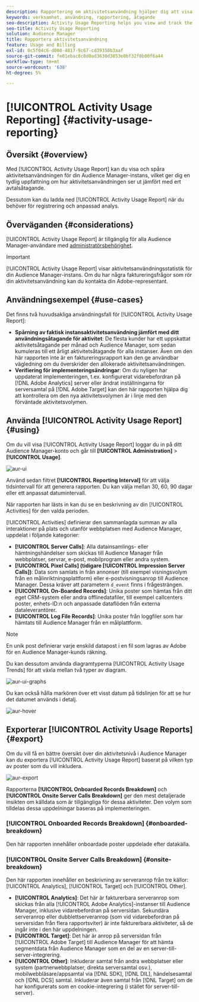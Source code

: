 ```yaml
---
description: Rapportering om aktivitetsanvändning hjälper dig att visa och spåra aktivitetsanvändningen för din Audience Manager-instans, så att du kan jämföra den faktiska användningen med ditt avtalsenliga åtagande.
keywords: verksamhet, användning, rapportering, åtagande
seo-description: Activity Usage Reporting helps you view and track the activity usage for your Audience Manager instance, so you can compare your actual usage to your contractual commitment.
seo-title: Activity Usage Reporting
solution: Audience Manager
title: Rapportera aktivitetsanvändning
feature: Usage and Billing
exl-id: 0c5f04c6-d008-4817-9c67-cd39350b3aaf
source-git-commit: fe01ebac8c0d0ad3630d3853e0bf32f0b00f6a44
workflow-type: tm+mt
source-wordcount: '638'
ht-degree: 5%

---
```


# [!UICONTROL Activity Usage Reporting] {#activity-usage-reporting}

## Översikt {#overview}

Med [!UICONTROL Activity Usage Report] kan du visa och spåra aktivitetsanvändningen för din Audience Manager-instans, vilket ger dig en tydlig uppfattning om hur aktivitetsanvändningen ser ut jämfört med ert avtalsåtagande.

Dessutom kan du ladda ned [!UICONTROL Activity Usage Report] när du behöver för registrering och anpassad analys.

## Överväganden {#considerations}

[!UICONTROL Activity Usage Report] är tillgänglig för alla Audience Manager-användare med [administratörsbehörighet](edit-account-settings.md).

>[!IMPORTANT]
>
>[!UICONTROL Activity Usage Report] visar aktivitetsanvändningsstatistik för din Audience Manager-instans. Om du har några faktureringsfrågor som rör din aktivitetsanvändning kan du kontakta din Adobe-representant.

## Användningsexempel {#use-cases}

Det finns två huvudsakliga användningsfall för [!UICONTROL Activity Usage Report]:

* **Spårning av faktisk instansaktivitetsanvändning jämfört med ditt användningsåtagande för aktivitet**: De flesta kunder har ett uppskattat aktivitetsåtagande per månad och Audience Manager, som sedan kumuleras till ett årligt aktivitetsåtagande för alla instanser. Även om den här rapporten inte är en faktureringsrapport kan den ge användbar vägledning om du överskrider den allokerade aktivitetsanvändningen.
* **Verifiering för implementeringsändringar**: Om du nyligen har uppdaterat implementeringen, t.ex. konfigurerat vidarebefordran på [!DNL Adobe Analytics] server eller ändrat inställningarna för serversamtal på [!DNL Adobe Target] kan den här rapporten hjälpa dig att kontrollera om den nya aktivitetsvolymen är i linje med den förväntade aktivitetsvolymen.

## Använda [!UICONTROL Activity Usage Report] {#using}

Om du vill visa [!UICONTROL Activity Usage Report] loggar du in på ditt Audience Manager-konto och går till **[!UICONTROL Administration]** > **[!UICONTROL Usage]**.

![aur-ui](assets/aur-ui.png)

Använd sedan filtret **[!UICONTROL Reporting Interval]** för att välja tidsintervall för att generera rapporten. Du kan välja mellan 30, 60, 90 dagar eller ett anpassat datumintervall.

När rapporten har lästs in kan du se en beskrivning av din [!UICONTROL Activities] för den valda perioden.

[!UICONTROL Activities] definierar den sammanlagda summan av alla interaktioner på plats och utanför webbplatsen med Audience Manager, uppdelat i följande kategorier:

* **[!UICONTROL Server Calls]**: Alla datainsamlings- eller hämtningshändelser som skickas till Audience Manager från webbplatser, servrar, e-post, mobilprogram eller andra system.
* **[!UICONTROL Pixel Calls] (tidigare [!UICONTROL Impression Server Calls])**: Data som samlats in från annonser (till exempel visningsvolym från en målinriktningsplattform) eller e-postvisningsanrop till Audience Manager. Dessa kräver att parametern `d_event` finns i frågesträngen.
* **[!UICONTROL On-Boarded Records]**: Unika poster som hämtas från ditt eget CRM-system eller andra offlinedatafiler, till exempel callcenters poster, enhets-ID:n och anpassade dataflöden från externa dataleverantörer.
* **[!UICONTROL Log File Records]**: Unika poster från loggfiler som har hämtats till Audience Manager från en målplattform.

>[!NOTE]
>
>En unik post definierar varje enskild datapost i en fil som lagras av Adobe för en Audience Manager-kunds räkning.

Du kan dessutom använda diagramtyperna [!UICONTROL Activity Usage Trends] för att växla mellan två typer av diagram.

![aur-ui-graphs](assets/aur-ui-graphs.png)

Du kan också hålla markören över ett visst datum på tidslinjen för att se hur det datumet används i detalj.

![aur-hover](assets/aur-hover.png)

## Exporterar [!UICONTROL Activity Usage Reports] {#export}

Om du vill få en bättre översikt över din aktivitetsnivå i Audience Manager kan du exportera [!UICONTROL Activity Usage Report] baserat på vilken typ av poster som du vill inkludera.

![aur-export](assets/aur-export.png)

Rapporterna **[!UICONTROL Onboarded Records Breakdown]** och **[!UICONTROL Onsite Server Calls Breakdown]** ger den mest detaljerade insikten om källdata som är tillgängliga för dessa aktiviteter. Den volym som tilldelas dessa uppdelningar baseras på implementeringen.

### [!UICONTROL Onboarded Records Breakdown] {#onboarded-breakdown}

Den här rapporten innehåller onboardade poster uppdelade efter datakälla.

### [!UICONTROL Onsite Server Calls Breakdown] {#onsite-breakdown}

Den här rapporten innehåller en beskrivning av serveranrop från tre källor: [!UICONTROL Analytics], [!UICONTROL Target] och [!UICONTROL Other].

* **[!UICONTROL Analytics]**: Det här är fakturerbara serveranrop som skickas från alla [!UICONTROL Adobe Analytics]-instanser till Audience Manager, inklusive vidarebefordran på serversidan. Sekundära serveranrop eller dubblettserveranrop (som vid vidarebefordran på serversidan från flera rapportsviter) är inte fakturerbara aktiviteter, så de ingår inte i den här uppdelningen.
* **[!UICONTROL Target]**: Det här är anrop på serversidan från [!UICONTROL Adobe Target] till Audience Manager för att hämta segmentdata från Audience Manager som en del av en server-till-server-integrering.
* **[!UICONTROL Other]**: Inkluderar samtal från andra webbplatser eller system (partnerwebbplatser, direkta serversamtal osv.), mobilwebbläsare/appsamtal via [!DNL SDK], [!DNL DIL], händelsesamtal och [!DNL DCS] samtal. Inkluderar även samtal från [!DNL Target] om de har konfigurerats som en cookie-integrering (i stället för server-till-server).
